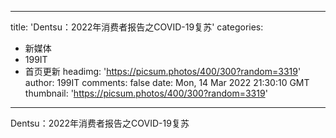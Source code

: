 
---
title: 'Dentsu：2022年消费者报告之COVID-19复苏'
categories: 
 - 新媒体
 - 199IT
 - 首页更新
headimg: 'https://picsum.photos/400/300?random=3319'
author: 199IT
comments: false
date: Mon, 14 Mar 2022 21:30:10 GMT
thumbnail: 'https://picsum.photos/400/300?random=3319'
---

<div>   
Dentsu：2022年消费者报告之COVID-19复苏  
</div>
            